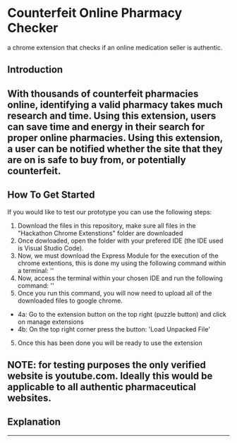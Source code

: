 # Counterfeit Online Pharmacy Checker
a chrome extension that checks if an online medication seller is authentic.

## Introduction
With thousands of counterfeit pharmacies online, identifying a valid pharmacy takes much research and time. Using this extension, users can save time and energy in their search for proper online pharmacies. Using this extension, a user can be notified whether the site that they are on is safe to buy from, or potentially counterfeit. 
---------------

## How To Get Started
If you would like to test our prototype you can use the following steps:

1. Download the files in this repository, make sure all files in the "Hackathon Chrome Extenstions" folder are downloaded
2. Once dowloaded, open the folder with your prefered IDE (the IDE used is Visual Studio Code). 
3. Now, we must download the Express Module for the execution of the chrome extentions, this is done my using the following command within a terminal:  ''
3. Now, access the terminal within your chosen IDE and run the following command: ''
4. Once you run this command, you will now need to upload all of the downloaded files to google chrome. 
* 4a: Go to the extension button on the top right (puzzle button) and click on manage extensions
* 4b: On the top right corner press the button: 'Load Unpacked File'
5. Once this has been done you will be ready to use the extension

NOTE: for testing purposes the only verified website is youtube.com. Ideally this would be applicable to all authentic pharmaceutical websites.
----------------------

## Explanation




--------------

